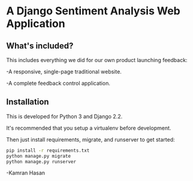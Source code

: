 # A Django Sentiment Analysis Web Application 

## What's included?
This includes everything we did for our own product launching feedback:

-A responsive, single-page traditional website.

-A complete feedback control application.

## Installation

This is developed for Python 3 and Django 2.2.

It's recommended that you setup a virtualenv before development.

Then just install requirements, migrate, and runserver to get started:

```bash
pip install -r requirements.txt
python manage.py migrate
python manage.py runserver
```
-Kamran Hasan
